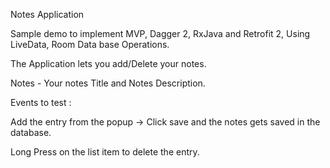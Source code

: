 Notes Application

Sample demo to implement MVP, Dagger 2, RxJava and Retrofit 2, Using LiveData, Room Data base Operations.

The Application lets you add/Delete your notes.

Notes - Your notes Title and Notes Description.

Events to test : 

Add the entry from the popup -> Click save and the notes gets saved in the database.

Long Press on the list item to delete the entry.






